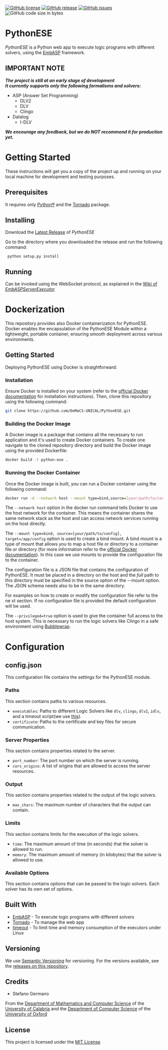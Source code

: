 [![GitHub license](https://img.shields.io/badge/license-MIT-blue.svg)](https://raw.githubusercontent.com/DeMaCS-UNICAL/PythonESE/master/LICENSE)
[![GitHub release](https://img.shields.io/github/release/DeMaCS-UNICAL/PythonESE.svg)](https://github.com/DeMaCS-UNICAL/PythonESE/releases/latest)
[![GitHub issues](https://img.shields.io/github/issues/DeMaCS-UNICAL/PythonESE.svg)](https://github.com/DeMaCS-UNICAL/PythonESE/issues)
![GitHub code size in bytes](https://img.shields.io/github/languages/code-size/DeMaCS-UNICAL/PythonESE)
# PythonESE
_PythonESE_ is a Python web app to execute logic programs with different solvers, using the [EmbASP](https://github.com/DeMaCS-UNICAL/EmbASP) framework.

## IMPORTANT NOTE
__*The project is still at an early stage of development*__  
__*It currently supports only the following formalisms and solvers:*__  

- ASP (Answer Set Programming)
  - DLV2
  - DLV
  - Clingo
- Datalog
  - I-DLV
  
__*We encourage any feedback, but we do NOT recommend it for production yet.*__

# Getting Started
These instructions will get you a copy of the project up and running on your local machine for development and testing purposes.

## Prerequisites
It requires only [Python&reg;](https://www.python.org) and the [Tornado](https://www.tornadoweb.org) package.

## Installing
Download the [Latest Release](../../releases/latest) of _PythonESE_

Go to the directory where you downloaded the release and run the following command:
```
 python setup.py install
```

<!-- Note that on Linux systems you may need to change the _Execute_ permission of the files in the [executables](https://github.com/DeMaCS-UNICAL/PythonESE/executables) folder. -->

## Running
Can be invoked using the WebSocket protocol, as explained in the [Wiki of _EmbASPServerExecutor_](https://github.com/DeMaCS-UNICAL/EmbASPServerExecutor/wiki/APIs)

# Dockerization

This repository provides also Docker containerization for PythonESE.
Docker enables the encapsulation of the PythonESE Module within a lightweight, portable container, ensuring smooth deployment across various environments.

## Getting Started

Deploying PythonESE using Docker is straightforward:

### Installation

Ensure Docker is installed on your system (refer to the [official Docker documentation](https://docs.docker.com/get-docker/) for installation instructions). Then, clone this repository using the following command:

```bash
git clone https://github.com/DeMaCS-UNICAL/PythonESE.git
```

### Building the Docker Image

A Docker image is a package that contains all the necessary to run application and it's used to create Docker containers. To create one navigate to the cloned repository directory and build the Docker image using the provided Dockerfile:

```bash
docker build -t python-ese .
```

### Running the Docker Container

Once the Docker image is built, you can run a Docker container using the following command:

```bash
docker run -d --network host --mount type=bind,source=[your/path/to/config],target=/app/config python-ese --privileged=true
```

The `--network host` option in the docker run command tells Docker to use the host network for the container. This means the container shares the same network stack as the host and can access network services running on the host directly.

The `--mount type=bind, source=[your/path/to/config], target=/app/config` option is used to create a bind mount. A bind mount is a type of mount that allows you to map a host file or directory to a container file or directory (for more information refer to the [official Docker documentation](https://docs.docker.com/storage/bind-mounts/)).
In this case we use mounts to provide the configuration file to the container. 

The configuration file is a JSON file that contains the configuration of PythonESE. It must be placed in a directory on the host and the _full_ path to this directory must be specified in the source option of the --mount option. The JSON schema needs also to be in the same directory.

For examples on how to create or modify the configuration file refer to the ne xt section. If no configuration file is provided the default configuration will be used.

The `--privileged=true` option is used to give the container full access to the host system. This is necessary to run the logic solvers like Clingo in a safe environment using [Bubblewrap](https://github.com/containers/bubblewrap).

# Configuration

## config.json
This configuration file contains the settings for the PythonESE module. 

### Paths

This section contains paths to various resources.

- `executables`: Paths to different Logic Solvers like `dlv`, `clingo`, `dlv2`, `idlv`, and a timeout script(we use [this](https://github.com/pshved/timeout)).
- `certificate`: Paths to the certificate and key files for secure communication.

### Server Properties

This section contains properties related to the server.

- `port_number`: The port number on which the server is running.
- `cors_origins`: A list of origins that are allowed to access the server resources.

### Output

This section contains properties related to the output of the logic solvers.

- `max_chars`: The maximum number of characters that the output can contain.

### Limits

This section contains limits for the execution of the logic solvers.

- `time`: The maximum amount of time (in seconds) that the solver is allowed to run.
- `memory`: The maximum amount of memory (in kilobytes) that the solver is allowed to use.

### Available Options

This section contains options that can be passed to the logic solvers. Each solver has its own set of options.


## Built With
 - [EmbASP](https://www.mat.unical.it/calimeri/projects/embasp) - To execute logic programs with different solvers
 - [Tornado](https://www.tornadoweb.org) - To manage the web app
 - [timeout](http://coldattic.info/page/resourcelimit) - To limit time and memory consumption of the executors under Linux

<!-- 
## Contributing

Please read [CONTRIBUTING.md]() for details on our code of conduct, and the process for submitting pull requests to us.
 -->

## Versioning
We use [Semantic Versioning](http://semver.org) for versioning. For the versions available, see the [releases on this repository](https://github.com/DeMaCS-UNICAL/PythonESE/releases). 


## Credits
 - Stefano Germano

From the [Department of Mathematics and Computer Science](https://www.mat.unical.it) of the [University of Calabria](http://unical.it) and the [Department of Computer Science](http://www.cs.ox.ac.uk) of the [University of Oxford](http://www.ox.ac.uk)


## License
  This project is licensed under the [MIT License](LICENSE)
